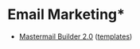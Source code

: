 # Email Marketing* #


- [Mastermail Builder 2.0](http://themastermail.com/ "Master Mail builder") ([templates](http://themeforest.net/user/mastermail/portfolio))